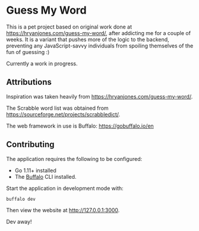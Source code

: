 # Guess My Word

This is a pet project based on original work done at https://hryanjones.com/guess-my-word/, after addicting me for a couple of weeks. It is a variant that pushes more of the logic to the backend, preventing any JavaScript-savvy individuals from spoiling themselves of the fun of guessing :)

Currently a work in progress.

## Attributions

Inspiration was taken heavily from https://hryanjones.com/guess-my-word/.

The Scrabble word list was obtained from https://sourceforge.net/projects/scrabbledict/.

The web framework in use is Buffalo: https://gobuffalo.io/en

## Contributing

The application requires the following to be configured:

* Go 1.11+ installed
* The [Buffalo](https://gobuffalo.io/en) CLI installed.

Start the application in development mode with:

```
buffalo dev
```

Then view the website at http://127.0.0.1:3000.

Dev away!